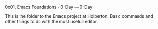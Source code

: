 0x01. Emacs
Foundations - 0-Day ― 0-Day

This is the folder to the Emacs project at Holberton.
Basic commands and other things to do with the most usefull editor.